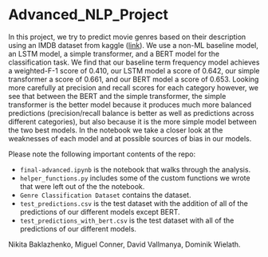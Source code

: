 # Advanced_NLP_Project
In this project, we try to predict movie genres based on their description using an IMDB dataset from kaggle ([link](https://www.kaggle.com/datasets/hijest/genre-classification-dataset-imdb)). We use a non-ML baseline model, an LSTM model, a simple transformer, and a BERT model for the classification task. We find that our baseline term frequency model achieves a weighted-F-1 score of 0.410, our LSTM model a score of 0.642, our simple transformer a score of 0.661, and our BERT model a score of 0.653. Looking more carefully at precision and recall scores for each category however, we see that between the BERT and the simple transformer, the simple transformer is the better model because it produces much more balanced predictions (precision/recall balance is better as well as predictions across different categories), but also because it is the more simple model between the two best models. In the notebook we take a closer look at the weaknesses of each model and at possible sources of bias in our models.

Please note the following important contents of the repo:
* <tt>`final-advanced.ipynb`</tt> is the notebook that walks through the analysis.
* <tt>`helper_functions.py`</tt> includes some of the custom functions we wrote that were left out of the the notebook.
* <tt>`Genre Classification Dataset`</tt> contains the dataset.
* <tt>`test_predictions.csv`</tt> is the test dataset with the addition of all of the predictions of our different models except BERT.
* <tt>`test_predictions_with_bert.csv`</tt> is the test dataset with all of the predictions of our different models.

Nikita Baklazhenko, Miguel Conner, David Vallmanya, Dominik Wielath.


